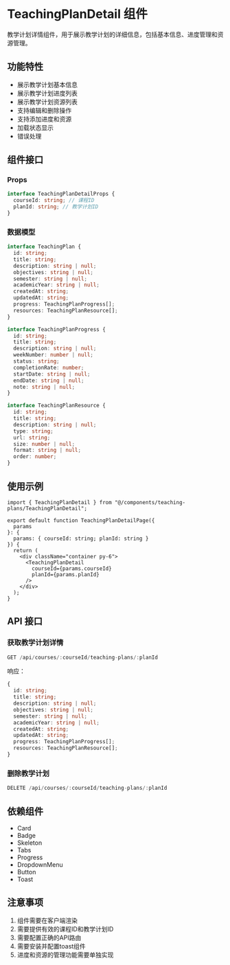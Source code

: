 # TeachingPlanDetail 组件

教学计划详情组件，用于展示教学计划的详细信息，包括基本信息、进度管理和资源管理。

## 功能特性

- 展示教学计划基本信息
- 展示教学计划进度列表
- 展示教学计划资源列表
- 支持编辑和删除操作
- 支持添加进度和资源
- 加载状态显示
- 错误处理

## 组件接口

### Props

```typescript
interface TeachingPlanDetailProps {
  courseId: string; // 课程ID
  planId: string; // 教学计划ID
}
```

### 数据模型

```typescript
interface TeachingPlan {
  id: string;
  title: string;
  description: string | null;
  objectives: string | null;
  semester: string | null;
  academicYear: string | null;
  createdAt: string;
  updatedAt: string;
  progress: TeachingPlanProgress[];
  resources: TeachingPlanResource[];
}

interface TeachingPlanProgress {
  id: string;
  title: string;
  description: string | null;
  weekNumber: number | null;
  status: string;
  completionRate: number;
  startDate: string | null;
  endDate: string | null;
  note: string | null;
}

interface TeachingPlanResource {
  id: string;
  title: string;
  description: string | null;
  type: string;
  url: string;
  size: number | null;
  format: string | null;
  order: number;
}
```

## 使用示例

```tsx
import { TeachingPlanDetail } from "@/components/teaching-plans/TeachingPlanDetail";

export default function TeachingPlanDetailPage({ 
  params 
}: { 
  params: { courseId: string; planId: string } 
}) {
  return (
    <div className="container py-6">
      <TeachingPlanDetail 
        courseId={params.courseId} 
        planId={params.planId} 
      />
    </div>
  );
}
```

## API 接口

### 获取教学计划详情

```typescript
GET /api/courses/:courseId/teaching-plans/:planId
```

响应：
```typescript
{
  id: string;
  title: string;
  description: string | null;
  objectives: string | null;
  semester: string | null;
  academicYear: string | null;
  createdAt: string;
  updatedAt: string;
  progress: TeachingPlanProgress[];
  resources: TeachingPlanResource[];
}
```

### 删除教学计划

```typescript
DELETE /api/courses/:courseId/teaching-plans/:planId
```

## 依赖组件

- Card
- Badge
- Skeleton
- Tabs
- Progress
- DropdownMenu
- Button
- Toast

## 注意事项

1. 组件需要在客户端渲染
2. 需要提供有效的课程ID和教学计划ID
3. 需要配置正确的API路由
4. 需要安装并配置toast组件
5. 进度和资源的管理功能需要单独实现 